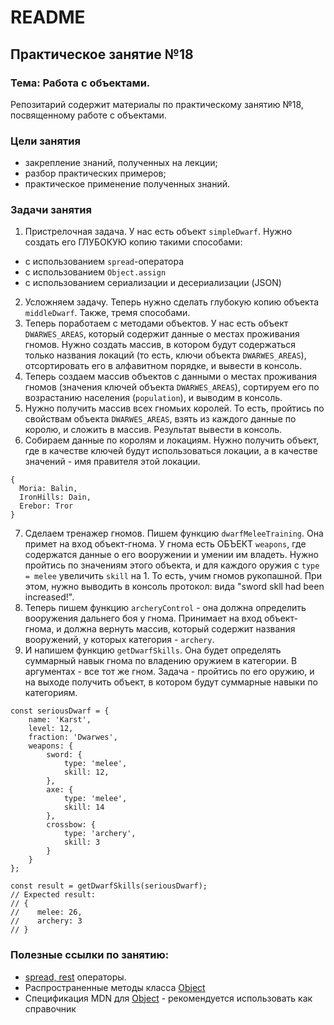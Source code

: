 # README

## Практическое занятие №18

### Тема: Работа с объектами.

Репозитарий содержит материалы по практическому занятию №18, посвященному работе с объектами.

### Цели занятия
- закрепление знаний, полученных на лекции;
- разбор практических примеров;
- практическое применение полученных знаний.

### Задачи занятия
1. Пристрелочная задача. У нас есть объект `simpleDwarf`. Нужно создать его ГЛУБОКУЮ копию такими способами:
 - с использованием `spread`-оператора
 - с использованием `Object.assign`
 - с использованием сериализации и десериализации (JSON)
2. Усложняем задачу. Теперь нужно сделать глубокую копию объекта `middleDwarf`. Также, тремя способами.
3. Теперь поработаем с методами объектов. У нас есть объект `DWARWES_AREAS`, который содержит данные о местах проживания гномов. Нужно создать массив, в котором будут содержаться только названия локаций (то есть, ключи объекта `DWARWES_AREAS`), отсортировать его в алфавитном порядке, и вывести в консоль.
4. Теперь создаем массив объектов с данными о местах проживания гномов (значения ключей объекта `DWARWES_AREAS`), сортируем его по возрастанию населения (`population`), и выводим в консоль.
5. Нужно получить массив всех гномьих королей. То есть, пройтись по свойствам объекта `DWARWES_AREAS`, взять из каждого данные по королю, и сложить в массив. Результат вывести в консоль.
6. Собираем данные по королям и локациям. Нужно получить объект, где в качестве ключей будут использоваться локации, а в качестве значений  - имя правителя этой локации.
```
{
  Moria: Balin,
  IronHills: Dain,
  Erebor: Tror
}
```
7. Сделаем тренажер гномов. Пишем функцию `dwarfMeleeTraining`. Она примет на вход объект-гнома. У гнома есть ОБЪЕКТ `weapons`, где содержатся данные о его вооружении и умении им владеть. Нужно пройтись по значениям этого объекта, и для каждого оружия с `type = melee` увеличить `skill` на 1. То есть, учим гномов рукопашной. При этом, нужно выводить в консоль протокол: вида "sword skll had been increased!".
8. Теперь пишем функцию `archeryControl` - она должна определить вооружения дальнего боя у гнома. Принимает на вход объект-гнома, и должна вернуть массив, который содержит названия вооружений, у которых категория - `archery`.
9. И напишем функцию `getDwarfSkills`. Она будет определять суммарный навык гнома по владению оружием в категории. В аргументах - все тот же гном. Задача - пройтись по его оружию, и на выходе получить объект, в котором будут суммарные навыки по категориям.
```
const seriousDwarf = {
    name: 'Karst',
    level: 12,
    fraction: 'Dwarwes',
    weapons: {
        sword: {
            type: 'melee',
            skill: 12,
        },
        axe: {
            type: 'melee',
            skill: 14
        },
        crossbow: {
            type: 'archery',
            skill: 3
        }
    }
};

const result = getDwarfSkills(seriousDwarf);
// Expected result:
// {
//    melee: 26,
//    archery: 3
// }
```

### Полезные ссылки по занятию:
 - [spread, rest](https://learn.javascript.ru/rest-parameters-spread-operator) операторы.
 - Распространенные методы класса [Object](https://learn.javascript.ru/keys-values-entries)
 - Спецификация MDN для [Object](https://developer.mozilla.org/en-US/docs/Web/JavaScript/Reference/Global_Objects/Object) - рекомендуется использовать как справочник